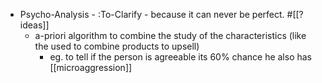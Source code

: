 - Psycho-Analysis - :To-Clarify - because it can never be perfect.  #[[?ideas]]
    - a-priori algorithm to combine the study of the characteristics (like the used to combine products to upsell)
        - eg. to tell if the person is agreeable its 60% chance he also has [[microaggression]]
